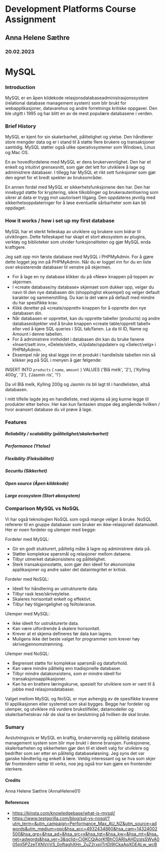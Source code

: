 # Development Platforms Course Assignment
## Anna Helene Sæthre
### 20.02.2023

# MySQL 
### Introduction
MySQL er en åpen kildekode relasjonsdatabaseadministrasjonssystem (relational database management system) som blir brukt for webapplikasjoner, datavarehus og andre forretnings kritiske oppgaver.
Den ble utgitt i 1995 og har blitt en av de mest populære databasene i verden.

### Brief History
MySQL er kjent for sin skalerbarhet, pålitelighet og ytelse. Den håndterer store mengder data og er i stand til å støtte flere brukere og transaksjoner samtidig. MySQL støtter også ulike operativsystemer som Windows, Linux og Mac OS.

En av hovedfordelene med MySQL er dens brukervennlighet. Den har et enkelt og intuitivt grensesnitt, som gjør det lett for utviklere å lage og administrere databaser. I tillegg har MySQL et rikt sett funksjoner som gjør den egnet for et bredt spekter av bruksområder. 

En annen fordel med MySQL er sikkerhetsfunksjonene den har. Den har innebygd støtte for kryptering, sikre tilkoblinger og brukerautentisering som sikrer at data er trygg mot uautorisert tilgang. Den oppdateres jevnlig med sikkerhetsoppdateringer for å løse eventuelle sårbarheter som kan bli oppdaget. 

### How it works / how i set up my first database
MySQL har et sterkt felleskap av utviklere og brukere som bidrar til utviklingen. Dette felleskapet har skapt et stort økosystem av plugins, verktøy og biblioteker som utvider funksjonaliteten og gjør MySQL enda kraftigere. 

Jeg satt opp min første database med MySQL i PHPMyAdmin. For å gjøre dette logget jeg inn på PHPMyAdmin. Når du er logget inn for du en liste over eksisterende databaser til venstre på skjermen. 
- For å lage en ny database klikker du på «New» knappen på toppen av skjermen.
- I «create database/ny database» skjemaet som dukker opp, velger du navn til den nye databasen din (shoppinglist eksempel) og velger default karakter og sammenstilling. Du kan la det være på default med mindre du har spesifikke krav.
- Klikk deretter på «create/opprett» knappen for å opprette den nye databasen din.
- Når databasen er opprettet, kan du opprette tabeller (products) og andre databaseobjekter ved å bruke knappen «create table/opprett tabell» eller ved å kjøre SQL queries i SQL tab/fanen. La da til ID, Name og Amount i denne tabellen.
- For å administrere innholdet i databasen din kan du bruke fanene «Insert/sett inn», «Delete/slett», «Update/oppdater» og «Select/velg» i PHPMyAdmin. 
- Eksempel når jeg skal legge inn et produkt i handleliste tabellen min så klikker jeg på SQL i menyen å gjør følgende:

INSERT INTO `products` (
    `name`, `amount`
)
VALUES
    ('Blå melk', '2'),
    ('Kylling 400g', '3'),
    ('Jasmin ris', '1')


Da vil Blå melk, Kylling 200g og Jasmin ris bli lagt til i handlelisten, altså databasen. 

I mitt tilfelle lagde jeg en handleliste, med skjema så jeg kunne legge til produkter etter behov. Her kan kun fantasien stoppe deg angående hvilken / hvor avansert database du vil prøve å lage. 

### Features
##### Reliability / scalability (pålitelighet/skalerbarhet)
##### Performance (Ytelse)
##### Flexibility (Fleksibilitet)
##### Securitu (Sikkerhet)
##### Open source (Åpen kildekode)
##### Large ecosystem (Stort økosystem)

### Comparison MySQL vs NoSQL

Vi har også teknologien NoSQL som også mange velger å bruke. NoSQL refererer til en gruppe databaser som bruker en ikke-relasjonell datamodell. Her er noen fordeler og ulemper med begge:

Fordeler med MySQL:
- Gir en godt stukturert, pålitelig måte å lagre og administrere data på.
- Støtter komplekse spørsmål og relasjoner mellom dataene.
- Tilbyr utmerket datakonsistens og pålitelighet.
- Sterk transaksjonsstøtte, som gjør den ideell for økonomiske applikasjoner og andre saker det dataintegritet er kritisk.

Fordeler med NoSQL:
- Ideell for håndtering av ustrukturerte data.
- Tilbyr rask lese/skriveytelse.
- Skaleres horisontalt enkelt og effektivt.
- Tilbyr høy tilgjengelighet og feiltoleranse. 

Ulemper med MySQL:
- Ikke ideelt for ustrukturerte data.
- Kan være utfordrende å skalere horisontalt.
- Krever at et skjema defineres før data kan lagres.
- Muligens ikke det beste valget for programmer som krever høy skrivegjennomstrømning.

Ulemper med NoSQL:
- Begrenset støtte for komplekse spørsmål og dataforhold.
- Kan være mindre pålitelig enn tradisjonelle databaser.
- Tilbyr mindre datakonsistens, som er mindre ideell for transaksjonsapplikasjoner.
- Kan ha en brattere læringskurve, spesielt for utviklere som er vant til å jobbe med relasjonsdatabaser.

Valget mellom MySQL og NoSQL er mye avhengig av de spesifikke kravene til applikasjonen eller systemet som skal bygges. Begge har fordeler og ulemper, og utviklere må vurdere brukstilfeller, datamodeller og skalerbarhetskrav når de skal ta en beslutning på hvilken de skal bruke.


### Sumary
Avslutningsvis er MySQL en kraftig, brukervennlig og pålitelig database management system som blir mye brukt i denne bransjen. Funksjonene, skalerbarheten og sikkerheten gjør den til et ideelt valg for utviklere og bedrifter som ser etter en pålitelig databaseløsning.
Jeg syns det var ganske håndterlig og enkelt å lære. Veldig interessant og se hva som skjer før frontendern setter til verks, noe jeg også tror kan gjøre en frontender sterkere. 

#### Credits
Anna Helene Sæthre (AnnaHelene01)

#### References
- https://kinsta.com/knowledgebase/what-is-mysql/
- https://www.testgorilla.com/blog/sql-vs-nosql/?utm_term=&utm_campaign=Performance_Max_AU_NZ&utm_source=adwords&utm_medium=ppc&hsa_acc=4932434860&hsa_cam=14324002500&hsa_grp=&hsa_ad=&hsa_src=x&hsa_tgt=&hsa_kw=&hsa_mt=&hsa_net=adwords&hsa_ver=3&gclid=Cj0KCQiAorKfBhC0ARIsAHDzslsSWyA005jnl5PZzeTXNVriVS_0oftaghXHn_ZuZ2rxpITrtDl9ICkaAqXOEALw_wcB

